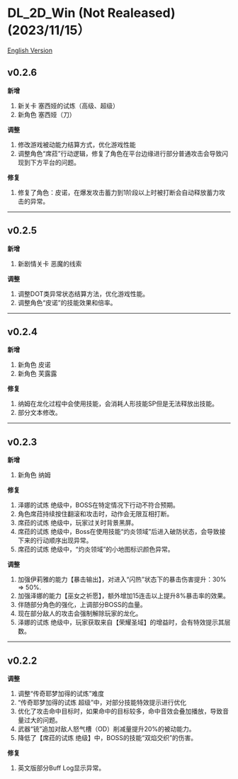 # DL_2D_Win (Not Realeased) (2023/11/15）

[English Version](./README_EN.md)

## v0.2.6

**新增**

1. 新关卡 塞西娅的试炼（高级、超级）
2. 新角色 塞西娅（刀）

**调整**

1. 修改游戏被动能力结算方式，优化游戏性能
2. 调整角色“席菈”行动逻辑，修复了角色在平台边缘进行部分普通攻击会导致闪现到下方平台的问题。

**修复**

1. 修复了角色：皮诺，在爆发攻击蓄力到1阶段以上时被打断会自动释放蓄力攻击的异常。

---

## v0.2.5

**新增**

1. 新剧情关卡 恶魔的线索

**调整**

1. 调整DOT类异常状态结算方法，优化游戏性能。
2. 调整角色“皮诺”的技能效果和倍率。

---

## v0.2.4

**新增**

1. 新角色 皮诺
2. 新角色 芙露露

**修复**

1. 纳姆在龙化过程中会使用技能，会消耗人形技能SP但是无法释放出技能。
2. 部分文本修改。

---

## v0.2.3

**新增**

1. 新角色 纳姆

**修复**

1. 泽娜的试炼 绝级中，BOSS在特定情况下行动不符合预期。
2. 角色席菈持续按住翻滚和攻击时，动作会无限互相打断。
3. 席菈的试炼 绝级中，玩家过关时背景黑屏。
4. 席菈的试炼 绝级中，Boss在使用技能“灼炎领域”后进入破防状态，会导致接下来的行动顺序出现异常。
5. 席菈的试炼 绝级中，“灼炎领域”的小地图标识颜色异常。

**调整**

1. 加强伊莉雅的能力【暴击输出】，对进入“闪热”状态下的暴击伤害提升：30% => 50%.
2. 加强泽娜的能力【巫女之祈愿】，额外增加15连击以上提升8%暴击率的效果。
3. 伴随部分角色的强化，上调部分BOSS的血量。
4. 现在部分敌人的攻击会强制解除玩家的龙化。
5. 泽娜的试炼 绝级中，玩家获取来自【荣耀圣域】的增益时，会有特效提示其层数。

---

## v0.2.2

**调整**

1. 调整“传奇耶梦加得的试炼”难度
2. “传奇耶梦加得的试炼 超级”中，对部分技能特效提示进行优化
3. 优化了攻击命中目标时，如果命中的目标较多，命中音效会叠加播放，导致音量过大的问题。
4. 武器“铳”追加对敌人怒气槽（OD）削减量提升20%的被动能力。
5. 降低了【席菈的试炼 绝级】中，BOSS的技能“双焰交织”的伤害。

**修复**

1. 英文版部分Buff Log显示异常。
